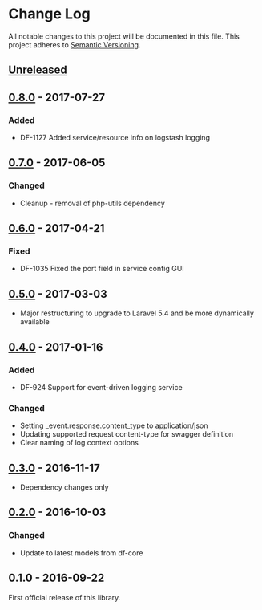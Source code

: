 # Change Log
All notable changes to this project will be documented in this file.
This project adheres to [Semantic Versioning](http://semver.org/).

## [Unreleased]

## [0.8.0] - 2017-07-27
### Added
- DF-1127 Added service/resource info on logstash logging

## [0.7.0] - 2017-06-05
### Changed
- Cleanup - removal of php-utils dependency

## [0.6.0] - 2017-04-21
### Fixed
- DF-1035 Fixed the port field in service config GUI

## [0.5.0] - 2017-03-03
- Major restructuring to upgrade to Laravel 5.4 and be more dynamically available

## [0.4.0] - 2017-01-16
### Added
- DF-924 Support for event-driven logging service

### Changed
- Setting _event.response.content_type to application/json
- Updating supported request content-type for swagger definition
- Clear naming of log context options

## [0.3.0] - 2016-11-17
- Dependency changes only

## [0.2.0] - 2016-10-03
### Changed
- Update to latest models from df-core

## 0.1.0 - 2016-09-22
First official release of this library.

[Unreleased]: https://github.com/dreamfactorysoftware/df-logger/compare/0.8.0...HEAD
[0.8.0]: https://github.com/dreamfactorysoftware/df-logger/compare/0.7.0...0.8.0
[0.7.0]: https://github.com/dreamfactorysoftware/df-logger/compare/0.6.0...0.7.0
[0.6.0]: https://github.com/dreamfactorysoftware/df-logger/compare/0.5.0...0.6.0
[0.5.0]: https://github.com/dreamfactorysoftware/df-logger/compare/0.4.0...0.5.0
[0.4.0]: https://github.com/dreamfactorysoftware/df-logger/compare/0.3.0...0.4.0
[0.3.0]: https://github.com/dreamfactorysoftware/df-logger/compare/0.2.0...0.3.0
[0.2.0]: https://github.com/dreamfactorysoftware/df-logger/compare/0.1.0...0.2.0

